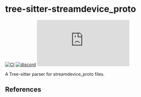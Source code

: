 # tree-sitter-streamdevice_proto

[![CI][ci]](https://github.com/minijackson/tree-sitter-streamdevice_proto/actions/workflows/ci.yml)
[![discord][discord]](https://discord.gg/w7nTvsVJhm)
[![matrix][matrix]](https://matrix.to/#/#tree-sitter-chat:matrix.org)
<!-- NOTE: uncomment these if you're publishing packages: -->
<!-- [![npm][npm]](https://www.npmjs.com/package/tree-sitter-streamdevice_proto) -->
<!-- [![crates][crates]](https://crates.io/crates/tree-sitter-streamdevice_proto) -->
<!-- [![pypi][pypi]](https://pypi.org/project/tree-sitter-streamdevice_proto/) -->

A Tree-sitter parser for streamdevice_proto files.

## References

<!-- NOTE: add the grammar's references here -->

[ci]: https://img.shields.io/github/actions/workflow/status/minijackson/tree-sitter-streamdevice_proto/ci.yml?logo=github&label=CI
[discord]: https://img.shields.io/discord/1063097320771698699?logo=discord&label=discord
[matrix]: https://img.shields.io/matrix/tree-sitter-chat%3Amatrix.org?logo=matrix&label=matrix
[npm]: https://img.shields.io/npm/v/tree-sitter-streamdevice_proto?logo=npm
[crates]: https://img.shields.io/crates/v/tree-sitter-streamdevice_proto?logo=rust
[pypi]: https://img.shields.io/pypi/v/tree-sitter-streamdevice_proto?logo=pypi&logoColor=ffd242
